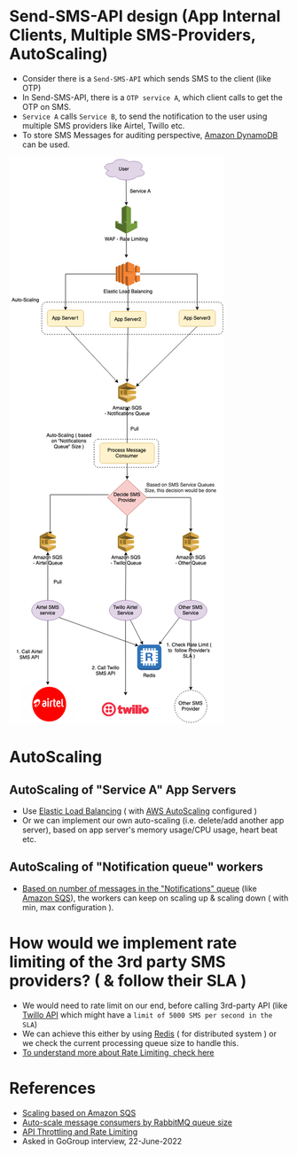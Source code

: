 
# Send-SMS-API design (App Internal Clients, Multiple SMS-Providers, AutoScaling)
- Consider there is a `Send-SMS-API` which sends SMS to the client (like OTP) 
- In Send-SMS-API, there is a `OTP service A`, which client calls to get the OTP on SMS.
- `Service A` calls `Service B`, to send the notification to the user using multiple SMS providers like Airtel, Twillo etc.
- To store SMS Messages for auditing perspective, [Amazon DynamoDB](../../2_AWSComponents/6_DatabaseServices/AmazonDynamoDB.md) can be used.

![Send-SMS-Queuing.drawio.png](assets/Send-SMS-Queuing.drawio.png)

# AutoScaling

## AutoScaling of "Service A" App Servers
- Use [Elastic Load Balancing](../../2_AWSComponents/1_NetworkingAndContentDelivery/ElasticLodBalancer/Readme.md) ( with [AWS AutoScaling](../../2_AWSComponents/4_ComputeServices/AmazonEC2/AutoScalingGroup/README.md) configured )
- Or we can implement our own auto-scaling (i.e. delete/add another app server), based on app server's memory usage/CPU usage, heart beat etc.

## AutoScaling of "Notification queue" workers
- [Based on number of messages in the "Notifications" queue](https://docs.aws.amazon.com/autoscaling/ec2/userguide/as-using-sqs-queue.html) (like [Amazon SQS](../../2_AWSComponents/5_MessageBrokerServices/AmazonSQS.md)), the workers can keep on scaling up & scaling down ( with min, max configuration ).

# How would we implement rate limiting of the 3rd party SMS providers? ( & follow their SLA )
- We would need to rate limit on our end, before calling 3rd-party API (like [Twillo API](../TwilloSendMessageAPI) which might have a `limit of 5000 SMS per second in the SLA`)
- We can achieve this either by using [Redis](../../1_HLDDesignComponents/3_DatabaseComponents/In-Memory-Cache/Redis/README.md) ( for distributed system ) or we check the current processing queue size to handle this.
- [To understand more about Rate Limiting, check here](../RateLimiterAPI)

# References
- [Scaling based on Amazon SQS](https://docs.aws.amazon.com/autoscaling/ec2/userguide/as-using-sqs-queue.html)
- [Auto-scale message consumers by RabbitMQ queue size](https://developer.ibm.com/tutorials/auto-scale-rabbitmq-consumers-by-queue-size-on-openshift/)
- [API Throttling and Rate Limiting](https://mytechblogs.medium.com/api-throttling-and-rate-limiting-4835ce901857)
- Asked in GoGroup interview, 22-June-2022